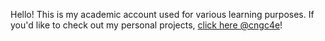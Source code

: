 Hello! This is my academic account used for various learning purposes. If you'd like to check out my personal projects, [click here @cngc4e](https://github.com/cngc4e)!
